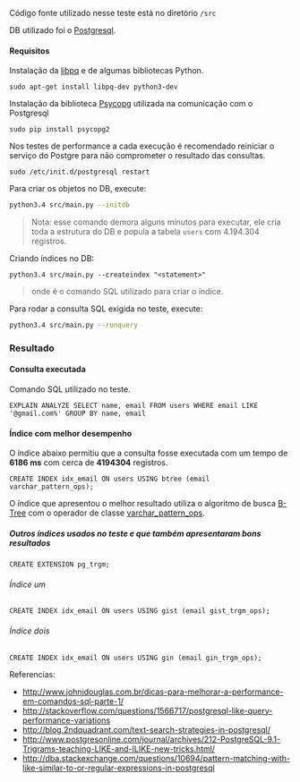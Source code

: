 Código fonte utilizado nesse teste está no diretório `/src`

DB utilizado foi o [Postgresql](http://www.postgresql.org/).

#### Requisitos

Instalação da [libpq](http://www.postgresql.org/docs/9.4/static/libpq.html) e de algumas bibliotecas Python.

```
sudo apt-get install libpq-dev python3-dev
```

Instalação da biblioteca [Psycopg](http://initd.org/psycopg/) utilizada na comunicação com o Postgresql

```
sudo pip install psycopg2
```

Nos testes de performance a cada execução é recomendado reiniciar o serviço do Postgre para não comprometer o resultado das consultas.

```
sudo /etc/init.d/postgresql restart 
```

Para criar os objetos no DB, execute: 
```bash
python3.4 src/main.py --initdb
```
> Nota: esse comando demora alguns minutos para executar, ele cria toda a estrutura do DB e popula a tabela `users` com 4.194.304 registros.


Criando índices no DB:
```
python3.4 src/main.py --createindex "<statement>"
```
> onde <statement> é o comando SQL utilizado para criar o índice.

Para rodar a consulta SQL exigida no teste, execute:
```bash
python3.4 src/main.py --runquery
``` 

### Resultado

#### Consulta executada

Comando SQL utilizado no teste.
```
EXPLAIN ANALYZE SELECT name, email FROM users WHERE email LIKE '@gmail.com%' GROUP BY name, email
```

#### Índice com melhor desempenho

O índice abaixo permitiu que a consulta fosse executada com um tempo de **6186 ms** com cerca de **4194304** registros.

```
CREATE INDEX idx_email ON users USING btree (email varchar_pattern_ops);
```

O índice que apresentou o melhor resultado utiliza o algoritmo de busca [B-Tree](http://www.postgresql.org/docs/9.2/static/indexes-types.html) com o operador de classe [varchar_pattern_ops](http://www.postgresql.org/docs/9.3/static/indexes-opclass.html).

##### Outros índices usados no teste e que também apresentaram bons resultados

```
CREATE EXTENSION pg_trgm;
```

###### Índice um

```
CREATE INDEX idx_email ON users USING gist (email gist_trgm_ops);
```

###### Índice dois

```
CREATE INDEX idx_email ON users USING gin (email gin_trgm_ops);
```

Referencias:
* http://www.johnidouglas.com.br/dicas-para-melhorar-a-performance-em-comandos-sql-parte-1/
* http://stackoverflow.com/questions/1566717/postgresql-like-query-performance-variations
* http://blog.2ndquadrant.com/text-search-strategies-in-postgresql/
* http://www.postgresonline.com/journal/archives/212-PostgreSQL-9.1-Trigrams-teaching-LIKE-and-ILIKE-new-tricks.html/
* http://dba.stackexchange.com/questions/10694/pattern-matching-with-like-similar-to-or-regular-expressions-in-postgresql

